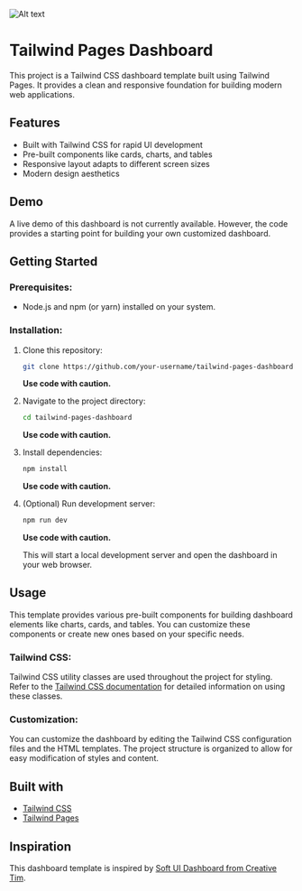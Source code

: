 ![Alt text](https://lh3.googleusercontent.com/pw/AP1GczNck7AeepDiQf2pyBUwpHG4cr6Yp-gc8RHh1gAOO3Z24wUu_9uqz0D9ZUkRjpMqcktO3BJwtZkGx2IH0pnYCB-1ZSL5M6EOAwz-AbpwDHv8FN6VXl96i_UndxTvEBaOHM7-uiK5njnuNiTei4vv_bO9hyrp8swVAs-Tk6T5rhHJKAsT-e0iBmCtUh0FfSJQzU3idwX9PSel-A2DNoBV6cvw29XoYeL75LHJkssbTcCfcgAf4JMe0JpUTzE0cmrX5wpQN37sOxO1ZHN4o6MTIyOXrWbnJrHcwcqYAJZq3XguFvY5xGOYz_O91cPOxJJJkOePLbs6Ui0EgoOoMDFEx32EEReDt6Pxx4dGcemyub0iWJ9ZGXXzKKzLnvSP_sINyA7GPHQ09AfdCPOgyTjGgdLpfq5KkLUuT77H_ycDW1Pix4HdHxslooljXSK_RfvNrQJowoxlKSfDHQVJX8R5DOTFz04vYzlBoetNNs_GsXOTm14vjqWZACaVsBbV8LI6bLyLQTig54ppxoxnIzjCwBM6jDtjlYj8QRns9ih35-56gxibiGHL_bGR2InCpHzKLArEJO4HDwNYE8nzgKJ_aFkqfqCNWrNvKsv8SUvO-q3eD6leeSeh5lleZCWDeFCRzbWYnkg6OEZwGyezXjkv9xQqHs5yb9GcOxkCoJQHXrFoIoboZXInOIQ_Hmv5RGribKnuf_jVYXHa4_Jw_eEwoR-mMgCxULJHGsxC41uBtBveQS3SkLWHWeCVZACu_VcjWS0joFnX6GSjFhez-AXPr2RLgvnC-Tn8QuWD7dlte9bjAD8__lnMM0ecoSwQBm1as1f2kDIbHLRORo8UwO3-GfTpa2H0SB2ctutsmMuv500qDZMlQ978ED7p3iErh311fJs-XvDvLfOwdZgzd1J6HPzATMTogfFtcOCeS23fSRJiPVtTEMIyXRl0Mbsl59gKD96oFMlaNG8885mFGaOvO5OEWBfuF02KPIpDYmfZ7VoKD0g_dGCZNCS5xs-fqHsENgrdyGYiZhCtmfaBUf8BHflHpSeqGcW1MmpRGB8=w1856-h941-s-no-gm?authuser=0)

# Tailwind Pages Dashboard

This project is a Tailwind CSS dashboard template built using Tailwind Pages. It provides a clean and responsive foundation for building modern web applications.

## Features
- Built with Tailwind CSS for rapid UI development
- Pre-built components like cards, charts, and tables
- Responsive layout adapts to different screen sizes
- Modern design aesthetics

## Demo
A live demo of this dashboard is not currently available. However, the code provides a starting point for building your own customized dashboard.

## Getting Started
### Prerequisites:
- Node.js and npm (or yarn) installed on your system.

### Installation:
1. Clone this repository:
    ```bash
    git clone https://github.com/your-username/tailwind-pages-dashboard.git
    ```
    **Use code with caution.**
2. Navigate to the project directory:
    ```bash
    cd tailwind-pages-dashboard
    ```
    **Use code with caution.**
3. Install dependencies:
    ```bash
    npm install
    ```
    **Use code with caution.**
4. (Optional) Run development server:
    ```bash
    npm run dev
    ```
    **Use code with caution.**
    
    This will start a local development server and open the dashboard in your web browser.

## Usage
This template provides various pre-built components for building dashboard elements like charts, cards, and tables. You can customize these components or create new ones based on your specific needs.

### Tailwind CSS:
Tailwind CSS utility classes are used throughout the project for styling. Refer to the [Tailwind CSS documentation](https://tailwindcss.com/docs/installation) for detailed information on using these classes.

### Customization:
You can customize the dashboard by editing the Tailwind CSS configuration files and the HTML templates. The project structure is organized to allow for easy modification of styles and content.

## Built with
- [Tailwind CSS](https://tailwindcss.com/docs/installation)
- [Tailwind Pages](https://tailwindui.com/)

## Inspiration
This dashboard template is inspired by [Soft UI Dashboard from Creative Tim](https://www.creative-tim.com/product/soft-ui-dashboard-pro-tailwind).
